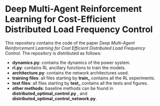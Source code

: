 # Deep Multi-Agent Reinforcement Learning for Cost-Efficient Distributed Load Frequency Control

This repository contains the code of the paper 
*Deep Multi-Agent Reinforcement Learning for Cost Efficient Distributed 
Load Frequency Control*. The repository is distributed as follows:
* **dynamics.py**: contains the dynamics of the power system.
* **rl.py**: contains RL ancillary functions to train the models.
* **architecture.py**: contains the network architectures used.
* **training files**: all files starting by **train_** contains all the RL experiments.
* **test files**: all files starting by **test_** contains all the tests and figures.
* **other methods**: baseline methods can be found in **distributed_optimal_control.py**
  , and **distributed_optimal_control_network.py**.